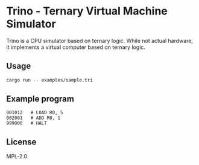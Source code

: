 # Trino - Ternary Virtual Machine Simulator

Trino is a CPU simulator based on ternary logic. While not actual hardware, it implements a virtual computer based on ternary logic.

## Usage

```bash
cargo run -- examples/sample.tri
```

## Example program

```tri
001012   # LOAD R0, 5
002001   # ADD R0, 1
999000   # HALT
```

## License 

MPL-2.0